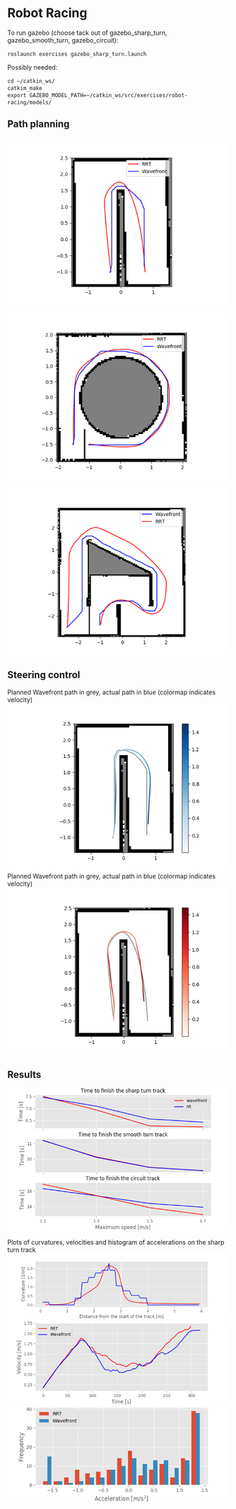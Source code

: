 # Robot Racing


To run gazebo (choose tack out of gazebo_sharp_turn, gazebo_smooth_turn, gazebo_circuit):
```
roslaunch exercises gazebo_sharp_turn.launch 
```

Possibly needed:

```
cd ~/catkin_ws/
catkim_make
export GAZEBO_MODEL_PATH=~/catkin_ws/src/exercises/robot-racing/models/
```

## Path planning
![Path](./img/sharp.png)

![Path](./img/smooth.png)

![Path](./img/circuit.png)


## Steering control
Planned Wavefront path in grey, actual path in blue (colormap indicates velocity)
![Path](./img/blue.png)
Planned Wavefront path in grey, actual path in blue (colormap indicates velocity)
![Path](./img/red.png)

## Results
![Path](./img/results.png)

Plots of curvatures, velocities and histogram of accelerations on the sharp turn track
![Path](./img/curvatures.png)
![Path](./img/velocities.png)
![Path](./img/acceleration.png)
